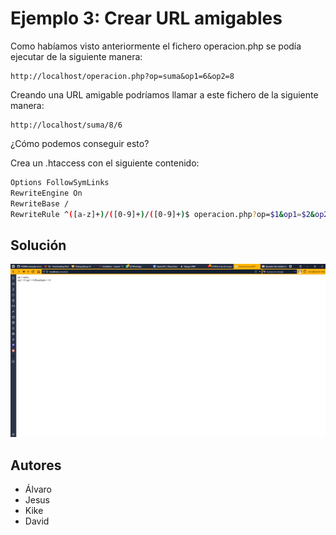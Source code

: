 # Ejemplo 3: Crear URL amigables

Como habíamos visto anteriormente el fichero operacion.php se podía ejecutar de la siguiente manera:
```
http://localhost/operacion.php?op=suma&op1=6&op2=8
```

Creando una URL amigable podríamos llamar a este fichero de la siguiente manera:

```
http://localhost/suma/8/6
```

¿Cómo podemos conseguir esto?

Crea un .htaccess con el siguiente contenido:

```bash
Options FollowSymLinks
RewriteEngine On
RewriteBase /
RewriteRule ^([a-z]+)/([0-9]+)/([0-9]+)$ operacion.php?op=$1&op1=$2&op2=$3
```

## Solución

![Image](https://github.com/jpritin/DAW-Rewrite/blob/26f0fbbb5f29060289e29dfc1fd35ffec4847bcc/ejercicio3/pruebaEj3.jpeg)

## Autores
- Álvaro
- Jesus
- Kike
- David
